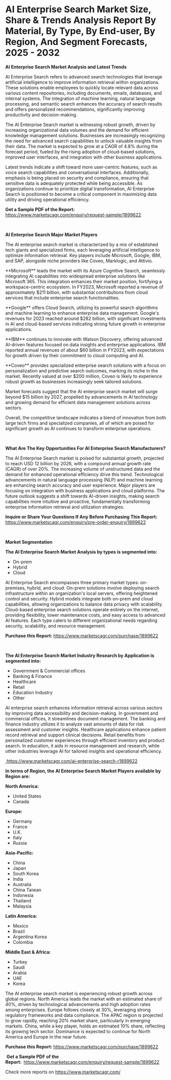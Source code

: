 <p><h1>AI Enterprise Search Market Size, Share & Trends Analysis Report By Material, By Type, By End-user, By Region, And Segment Forecasts, 2025 - 2032</h1></p><p><strong>AI Enterprise Search Market Analysis and Latest Trends</strong></p>
<p><p>AI Enterprise Search refers to advanced search technologies that leverage artificial intelligence to improve information retrieval within organizations. These solutions enable employees to quickly locate relevant data across various content repositories, including documents, emails, databases, and internal systems. The integration of machine learning, natural language processing, and semantic search enhances the accuracy of search results and offers personalized recommendations, significantly improving productivity and decision-making.</p><p>The AI Enterprise Search market is witnessing robust growth, driven by increasing organizational data volumes and the demand for efficient knowledge management solutions. Businesses are increasingly recognizing the need for advanced search capabilities to unlock valuable insights from their data. The market is expected to grow at a CAGR of 4.8% during the forecast period, fueled by the rising adoption of cloud-based solutions, improved user interfaces, and integration with other business applications.</p><p>Latest trends indicate a shift toward more user-centric features, such as voice search capabilities and conversational interfaces. Additionally, emphasis is being placed on security and compliance, ensuring that sensitive data is adequately protected while being accessible. As organizations continue to prioritize digital transformation, AI Enterprise Search is positioned to become a critical component in maximizing data utility and driving operational efficiency.</p></p>
<p><strong>Get a Sample PDF of the Report:&nbsp;</strong> <a href="https://www.marketscagr.com/enquiry/request-sample/1899622?utm_campaign=2476&utm_medium=2&utm_source=Github&utm_content=ia&utm_term=11032025&utm_id=ai-enterprise-search">https://www.marketscagr.com/enquiry/request-sample/1899622</a></p>
<p>&nbsp;</p>
<p><strong>AI Enterprise Search Major Market Players</strong></p>
<p><p>The AI enterprise search market is characterized by a mix of established tech giants and specialized firms, each leveraging artificial intelligence to optimize information retrieval. Key players include Microsoft, Google, IBM, and SAP, alongside niche providers like Coveo, Marklogic, and Attivio.</p><p>**Microsoft** leads the market with its Azure Cognitive Search, seamlessly integrating AI capabilities into widespread enterprise solutions like Microsoft 365. This integration enhances their market position, fortifying a workspace-centric ecosystem. In FY2023, Microsoft reported a revenue of approximately $211 billion, with substantial contributions from cloud services that include enterprise search functionalities.</p><p>**Google** offers Cloud Search, utilizing its powerful search algorithms and machine learning to enhance enterprise data management. Google's revenues for 2023 reached around $282 billion, with significant investments in AI and cloud-based services indicating strong future growth in enterprise applications.</p><p>**IBM** continues to innovate with Watson Discovery, offering advanced AI-driven features focused on data insights and enterprise applications. IBM reported annual revenues of about $60 billion in FY2023, with expectations for growth driven by their commitment to cloud computing and AI.</p><p>**Coveo** provides specialized enterprise search solutions with a focus on personalization and predictive search outcomes, marking its niche in the market. Recently valued at over $200 million, Coveo is likely to experience robust growth as businesses increasingly seek tailored solutions.</p><p>Market forecasts suggest that the AI enterprise search market will surge beyond $15 billion by 2027, propelled by advancements in AI technology and growing demand for efficient data management solutions across sectors.</p><p>Overall, the competitive landscape indicates a blend of innovation from both large tech firms and specialized companies, all of which are poised for significant growth as AI continues to transform enterprise operations.</p></p>
<p>&nbsp;</p>
<p><strong>What Are The Key Opportunities For AI Enterprise Search Manufacturers?</strong></p>
<p><p>The AI Enterprise Search market is poised for substantial growth, projected to reach USD 12 billion by 2026, with a compound annual growth rate (CAGR) of over 20%. The increasing volume of unstructured data and the demand for enhanced operational efficiency drive this trend. Technological advancements in natural language processing (NLP) and machine learning are enhancing search accuracy and user experience. Major players are focusing on integration with business applications and cloud platforms. The future outlook suggests a shift towards AI-driven insights, making search capabilities more intuitive and proactive, fundamentally transforming enterprise information retrieval and utilization strategies.</p></p>
<p><strong>Inquire or Share Your Questions If Any Before Purchasing This Report:</strong> <a href="https://www.marketscagr.com/enquiry/pre-order-enquiry/1899622?utm_campaign=2476&utm_medium=2&utm_source=Github&utm_content=ia&utm_term=11032025&utm_id=ai-enterprise-search">https://www.marketscagr.com/enquiry/pre-order-enquiry/1899622</a></p>
<p>&nbsp;</p>
<p><strong>Market Segmentation</strong></p>
<p><strong>The AI Enterprise Search Market Analysis by types is segmented into:</strong></p>
<p><ul><li>On-prem</li><li>Hybrid</li><li>Cloud</li></ul></p>
<p><p>AI Enterprise Search encompasses three primary market types: on-premises, hybrid, and cloud. On-prem solutions involve deploying search infrastructure within an organization's local servers, offering heightened control and security. Hybrid models integrate both on-prem and cloud capabilities, allowing organizations to balance data privacy with scalability. Cloud-based enterprise search solutions operate entirely on the internet, providing flexibility, lower maintenance costs, and easy access to advanced AI features. Each type caters to different organizational needs regarding security, scalability, and resource management.</p></p>
<p><strong>Purchase this Report:&nbsp;</strong><a href="https://www.marketscagr.com/purchase/1899622?utm_campaign=2476&utm_medium=2&utm_source=Github&utm_content=ia&utm_term=11032025&utm_id=ai-enterprise-search">https://www.marketscagr.com/purchase/1899622</a></p>
<p>&nbsp;</p>
<p><strong>The AI Enterprise Search Market Industry Research by Application is segmented into:</strong></p>
<p><ul><li>Government & Commercial offices</li><li>Banking & Finance</li><li>Healthcare</li><li>Retail</li><li>Education Industry</li><li>Other</li></ul></p>
<p><p>AI enterprise search enhances information retrieval across various sectors by improving data accessibility and decision-making. In government and commercial offices, it streamlines document management. The banking and finance industry utilizes it to analyze vast amounts of data for risk assessment and customer insights. Healthcare applications enhance patient record retrieval and support clinical decisions. Retail benefits from personalized customer experiences through efficient inventory and product search. In education, it aids in resource management and research, while other industries leverage AI for tailored insights and operational efficiency.</p></p>
<p><a href="https://www.marketscagr.com/ai-enterprise-search-r1899622?utm_campaign=2476&utm_medium=2&utm_source=Github&utm_content=ia&utm_term=11032025&utm_id=ai-enterprise-search">&nbsp;https://www.marketscagr.com/ai-enterprise-search-r1899622</a></p>
<p><strong>In terms of Region, the AI Enterprise Search Market Players available by Region are:</strong></p>
<p>
    <p> <strong> North America: </strong>
        <ul>
            <li>United States</li>
            <li>Canada</li>
        </ul>
        </p> 
    <p> <strong> Europe: </strong>
        <ul>
            <li>Germany</li>
            <li>France</li>
            <li>U.K.</li>
            <li>Italy</li>
            <li>Russia</li>
        </ul>
        </p> 
    <p> <strong> Asia-Pacific: </strong>
        <ul>
            <li>China</li>
            <li>Japan</li>
            <li>South Korea</li>
            <li>India</li>
            <li>Australia</li>
            <li>China Taiwan</li>
            <li>Indonesia</li>
            <li>Thailand</li>
            <li>Malaysia</li>
        </ul>
        </p> 
    <p> <strong> Latin America: </strong>
        <ul>
            <li>Mexico</li>
            <li>Brazil</li>
            <li>Argentina Korea</li>
            <li>Colombia</li>
        </ul>
        </p> 
    <p> <strong> Middle East & Africa: </strong>
        <ul>
            <li>Turkey</li>
            <li>Saudi</li>
            <li>Arabia</li>
            <li>UAE</li>
            <li>Korea</li>
        </ul>
    </p>
    </p>
<p><p>The AI enterprise search market is experiencing robust growth across global regions. North America leads the market with an estimated share of 40%, driven by technological advancements and high adoption rates among enterprises. Europe follows closely at 30%, leveraging strong regulatory frameworks and data compliance. The APAC region is projected to grow rapidly, reaching 20% market share, particularly in emerging markets. China, while a key player, holds an estimated 10% share, reflecting its growing tech sector. Dominance is expected to continue for North America and Europe in the near future.</p></p>
<p><strong>Purchase this Report: </strong><a href="https://www.marketscagr.com/purchase/1899622?utm_campaign=2476&utm_medium=2&utm_source=Github&utm_content=ia&utm_term=11032025&utm_id=ai-enterprise-search">https://www.marketscagr.com/purchase/1899622</a></p>
<p>&nbsp;<strong>Get a Sample PDF of the Report:&nbsp;&nbsp;</strong><a href="https://www.marketscagr.com/enquiry/request-sample/1899622?utm_campaign=2476&utm_medium=2&utm_source=Github&utm_content=ia&utm_term=11032025&utm_id=ai-enterprise-search">https://www.marketscagr.com/enquiry/request-sample/1899622</a></p>
<p><strong></strong></p>
<p>Check more reports on <a href="https://www.marketscagr.com/?utm_campaign=2476&utm_medium=2&utm_source=Github&utm_content=ia&utm_term=11032025&utm_id=ai-enterprise-search">https://www.marketscagr.com/</a></p>